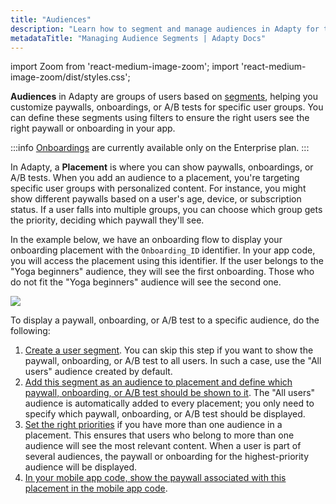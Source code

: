 ```yaml
---
title: "Audiences"
description: "Learn how to segment and manage audiences in Adapty for targeted subscription offers."
metadataTitle: "Managing Audience Segments | Adapty Docs"
---
```


import Zoom from 'react-medium-image-zoom';
import 'react-medium-image-zoom/dist/styles.css';

**Audiences** in Adapty are groups of users based on [segments](segments), helping you customize paywalls, onboardings, or A/B tests for specific user groups. You can define these segments using filters to ensure the right users see the right paywall or onboarding in your app.

:::info
[Onboardings](https://adapty.io/docs/onboardings) are currently available only on the Enterprise plan.
:::

In Adapty, a **Placement** is where you can show paywalls, onboardings, or A/B tests. When you add an audience to a placement, you're targeting specific user groups with personalized content. For instance, you might show different paywalls based on a user's age, device, or subscription status. If a user falls into multiple groups, you can choose which group gets the priority, deciding which paywall they'll see.

In the example below, we have an onboarding flow to display your onboarding placement with the `Onboarding_ID` identifier. In your app code, you will access the placement using this identifier. If the user belongs to the "Yoga beginners" audience, they will see the first onboarding. Those who do not fit the "Yoga beginners" audience will see the second one.


<Zoom>
  <img src={require('./img/6bf7797-1_1.webp').default}
  style={{
    border: '1px solid #727272', /* border width and color */
    width: '700px', /* image width */
    display: 'block', /* for alignment */
    margin: '0 auto' /* center alignment */
  }}
/>
</Zoom>





To display a paywall, onboarding, or A/B test to a specific audience, do the following:

1. [Create a user segment](segments#creation). You can skip this step if you want to show the paywall, onboarding, or A/B test to all users. In such a case, use the "All users" audience created by default.
2. [Add this segment as an audience to placement and define which paywall, onboarding, or A/B test should be shown to it](add-audience-paywall-ab-test). The "All users" audience is automatically added to every placement; you only need to specify which paywall, onboarding, or A/B test should be displayed.
3. [Set the right priorities](change-audience-priority) if you have more than one audience in a placement. This ensures that users who belong to more than one audience will see the most relevant content. When a user is part of several audiences, the paywall or onboarding for the highest-priority audience will be displayed.
4. [In your mobile app code, show the paywall associated with this placement in the mobile app code](display-pb-paywalls).